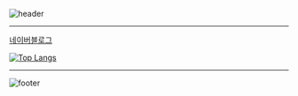 ![header](https://capsule-render.vercel.app/api?type=slice&color=D0303C&text=Jang%MK&fontSize=40&fontColor=FFFFFF&fontAlign=85&fontAlignY=35&rotate=7)

---

[네이버블로그](https://blog.naver.com/wkdrn970)

[![Top Langs](https://github-readme-stats.vercel.app/api/top-langs/?username=Dokkabei97&layout=compact&exclude_repo=MyFirstAI,idleProject&hide=css,html,mustache,shell&theme=dracula)](https://github.com/anuraghazra/github-readme-stats)

---

![footer](https://capsule-render.vercel.app/api?section=footer&type=slice&color=134A9D)
